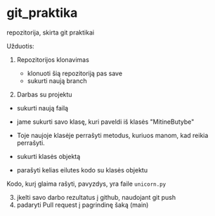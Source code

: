 # git_praktika
repozitorija, skirta git praktikai

Užduotis:

1. Repozitorijos klonavimas

    * klonuoti šią repozitoriją pas save
    * sukurti naują branch

2. Darbas su projektu
- sukurti naują failą

- jame sukurti savo klasę, kuri paveldi iš klasės "MitineButybe"

- Toje naujoje klasėje perrašyti metodus, kuriuos manom, kad reikia perrašyti.

- sukurti klasės objektą

- parašyti kelias eilutes kodo su klasės objektu

Kodo, kurį glaima rašyti, pavyzdys, yra faile `unicorn.py`

3. įkelti savo darbo rezultatus į github, naudojant git push
4. padaryti Pull request į pagrindinę šaką (main)

